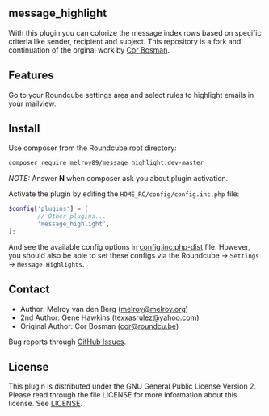 ## message_highlight

With this plugin you can colorize the message index rows based on specific criteria like sender, recipient and subject. This repository is a fork and continuation of the orginal work by [Cor Bosman](https://github.com/corbosman/message_highlight).

## Features

Go to your Roundcube settings area and select rules to highlight emails in your mailview.

## Install

Use composer from the Roundcube root directory:

```sh
composer require melroy89/message_highlight:dev-master
```

_NOTE:_ Answer **N** when composer ask you about plugin activation.

Activate the plugin by editing the `HOME_RC/config/config.inc.php` file:

```php
$config['plugins'] = [
        // Other plugins...
        'message_highlight',
];
```

And see the available config options in [config.inc.php-dist](./config.inc.php-dist) file. However, you should also be able to set these configs via the Roundcube -> `Settings` -> `Message Highlights`.

## Contact

- Author: Melroy van den Berg (melroy@melroy.org)
- 2nd Author: Gene Hawkins (texxasrulez@yahoo.com)  
- Original Author: Cor Bosman (cor@roundcu.be)

Bug reports through [GitHub Issues](https://github.com/melroy89/message_highlight/issues).

## License

This plugin is distributed under the GNU General Public License Version 2.
Please read through the file LICENSE for more information about this license. See [LICENSE](./LICENSE).

